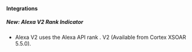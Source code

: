 
#### Integrations
##### New: Alexa V2 Rank Indicator
- Alexa V2 uses the Alexa API rank . V2 (Available from Cortex XSOAR 5.5.0).
